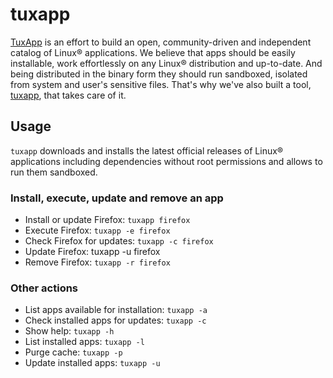# tuxapp

[TuxApp](https://tuxapp.org/) is an effort to build an open, community-driven and independent catalog of Linux® applications. We believe that apps should be easily installable, work effortlessly on any Linux® distribution and up-to-date. And being distributed in the binary form they should run sandboxed, isolated from system and user's sensitive files. That's why we've also built a tool, [tuxapp](https://github.com/sgtpep/tuxapp), that takes care of it.

## Usage

`tuxapp` downloads and installs the latest official releases of Linux® applications including dependencies without root permissions and allows to run them sandboxed.

### Install, execute, update and remove an app

- Install or update Firefox: `tuxapp firefox`
- Execute Firefox: `tuxapp -e firefox`
- Check Firefox for updates: `tuxapp -c firefox`
- Update Firefox: tuxapp -u firefox
- Remove Firefox: `tuxapp -r firefox`

### Other actions

- List apps available for installation: `tuxapp -a`
- Check installed apps for updates: `tuxapp -c`
- Show help: `tuxapp -h`
- List installed apps: `tuxapp -l`
- Purge cache: `tuxapp -p`
- Update installed apps: `tuxapp -u`
